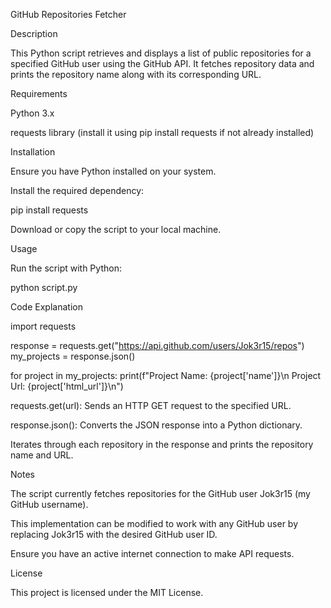 GitHub Repositories Fetcher

Description

This Python script retrieves and displays a list of public repositories for a specified GitHub user using the GitHub API. It fetches repository data and prints the repository name along with its corresponding URL.



Requirements

Python 3.x

requests library (install it using pip install requests if not already installed)



Installation

Ensure you have Python installed on your system.



Install the required dependency:

pip install requests

Download or copy the script to your local machine.



Usage

Run the script with Python:

python script.py



Code Explanation

import requests

response = requests.get("https://api.github.com/users/Jok3r15/repos")
my_projects = response.json()

for project in my_projects:
    print(f"Project Name: {project['name']}\n Project Url: {project['html_url']}\n")

requests.get(url): Sends an HTTP GET request to the specified URL.

response.json(): Converts the JSON response into a Python dictionary.

Iterates through each repository in the response and prints the repository name and URL.



Notes

The script currently fetches repositories for the GitHub user Jok3r15 (my GitHub username).

This implementation can be modified to work with any GitHub user by replacing Jok3r15 with the desired GitHub user ID.

Ensure you have an active internet connection to make API requests.



License

This project is licensed under the MIT License.
